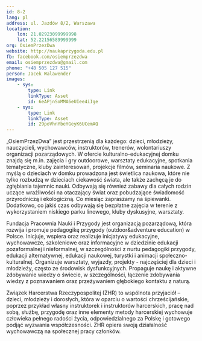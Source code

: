 ```yaml
---
id: 8-2
lang: pl
address: ul. Jazdów 8/2, Warszawa
location:
    lon: 21.02923099999998
    lat: 52.22156589999999
org: OsiemPrzezDwa
website: http://naukaprzygoda.edu.pl
fb: facebook.com/osiemprzezdwa
email: osiemprzezdwa@gmail.com
phone: "+48 505 127 515"
person: Jacek Walawender
images:
    - sys:
        type: Link
        linkType: Asset
        id: 6eAPjnSoMMA6eUIee4iIge
    - sys:
        type: Link
        linkType: Asset
        id: 29poVhnYbeYGeyK6UCemAQ
---
```

„OsiemPrzezDwa” jest przestrzenią dla każdego: dzieci, młodzieży, nauczycieli, wychowawców, instruktorów, trenerów, wolontariuszy organizacji pozarządowych. W ofercie kulturalno-edukacyjnej domku znajdą się m.in. zajęcia i gry outdoorowe, warsztaty edukacyjne, spotkania tematyczne, kluby zainteresowań, projekcje filmów, seminaria naukowe. Z myślą o dzieciach w domku prowadzona jest świetlica naukowa, które nie tylko rozbudzą w dzieciach ciekawość świata, ale także zachęcą je do zgłębiania tajemnic nauki. Odbywają się również zabawy dla całych rodzin uczące wrażliwości na otaczający świat oraz pobudzające świadomość przyrodniczą i ekologiczną. Co miesiąc zapraszamy na śpiewanki. Dodatkowo, co jakiś czas odbywają się bezpłatne zajęcia w terenie z wykorzystaniem niskiego parku linowego, kluby dyskusyjne, warsztaty.

Fundacja Pracownia Nauki i Przygody jest organizacją pozarządową, która rozwija i promuje pedagogikę przygody (outdoor&adventure education) w Polsce. Inicjuje, wspiera oraz realizuje inicjatywy edukacyjne, wychowawcze, szkoleniowe oraz informacyjne w dziedzinie edukacji pozaformalnej i nieformalnej, w szczególności z nurtu pedagogiki przygody, edukacji alternatywnej, edukacji naukowej, turystki i animacji społeczno-kulturalnej. Organizuje warsztaty, wyjazdy, projekty - najczęściej dla dzieci i młodzieży, często ze środowisk dysfunkcyjnych. Propaguje naukę i aktywne zdobywanie wiedzy o świecie, w szczególności, łączenie zdobywania wiedzy z poznawaniem oraz przeżywaniem głębokiego kontaktu z naturą.

Związek Harcerstwa Rzeczypospolitej (ZHR) to wspólnota przyjaciół – dzieci, młodzieży i dorosłych, która w oparciu o wartości chrześcijańskie, poprzez przykład własny instruktorek i instruktorów harcerskich, pracę nad sobą, służbę, przygodę oraz inne elementy metody harcerskiej wychowuje człowieka pełnego radości życia, odpowiedzialnego za Polskę i gotowego podjąć wyzwania współczesności. ZHR opiera swoją działalność wychowawczą na społecznej pracy członków.
